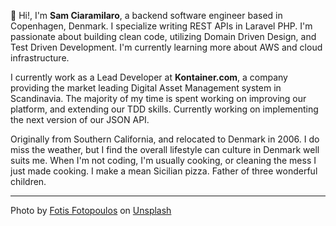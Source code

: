 👋 Hi!, I'm **Sam Ciaramilaro**, a backend software engineer based in Copenhagen, Denmark. I specialize writing REST APIs in Laravel PHP. I'm passionate about building clean code, utilizing Domain Driven Design, and Test Driven Development. I'm currently learning more about AWS and cloud infrastructure.

I currently work as a Lead Developer at **Kontainer.com**, a company providing the market leading Digital Asset Management system in Scandinavia. The majority of my time is spent working on improving our platform, and extending our TDD skills. Currently working on implementing the next version of our JSON API.

Originally from Southern California, and relocated to Denmark in 2006. I do miss the weather, but I find the overall lifestyle can culture in Denmark well suits me. When I'm not coding, I'm usually cooking, or cleaning the mess I just made cooking. I make a mean Sicilian pizza. Father of three wonderful children.

<hr/>
<div class="pager caption">
    Photo by <a href="https://unsplash.com/@ffstop?utm_source=unsplash&utm_medium=referral&utm_content=creditCopyText">Fotis Fotopoulos</a> on <a href="https://unsplash.com/@ffstop?utm_source=unsplash&utm_medium=referral&utm_content=creditCopyText">Unsplash</a>
</div>
